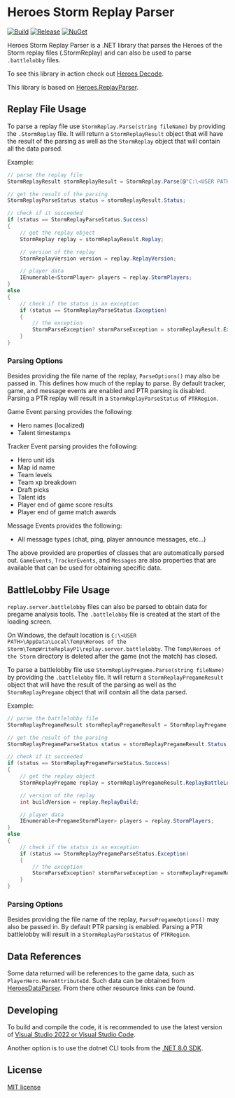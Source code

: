 # Heroes Storm Replay Parser
[![Build](https://github.com/HeroesToolChest/Heroes.StormReplayParser/actions/workflows/build.yml/badge.svg?branch=main)](https://github.com/HeroesToolChest/Heroes.StormReplayParser/actions/workflows/build.yml)
[![Release](https://img.shields.io/github/release/HeroesToolChest/Heroes.StormReplayParser.svg)](https://github.com/HeroesToolChest/Heroes.StormReplayParser/releases/latest) 
[![NuGet](https://img.shields.io/nuget/v/Heroes.StormReplayParser.svg)](https://www.nuget.org/packages/Heroes.StormReplayParser/)

Heroes Storm Replay Parser is a .NET library that parses the Heroes of the Storm replay files (.StormReplay) and can also be used to parse `.battlelobby` files.

To see this library in action check out [Heroes Decode](https://github.com/HeroesToolChest/HeroesDecode).

This library is based on [Heroes.ReplayParser](https://github.com/barrett777/Heroes.ReplayParser).

## Replay File Usage
To parse a replay file use `StormReplay.Parse(string fileName)` by providing the `.StormReplay` file. It will return a `StormReplayResult` object that will have the result of the parsing as well as the `StormReplay` object that will contain all the data parsed.

Example:
```C#
// parse the replay file
StormReplayResult stormReplayResult = StormReplay.Parse(@"C:\<USER PATH>\Replays\Multiplayer\2020-06-29 20.08.13 Garden of Terror.StormReplay");

// get the result of the parsing
StormReplayParseStatus status = stormReplayResult.Status;

// check if it succeeded
if (status == StormReplayParseStatus.Success)
{
    // get the replay object
    StormReplay replay = stormReplayResult.Replay;

    // version of the replay
    StormReplayVersion version = replay.ReplayVersion;

    // player data
    IEnumerable<StormPlayer> players = replay.StormPlayers;
}
else
{
    // check if the status is an exception
    if (status == StormReplayParseStatus.Exception)
    {
        // the exception
        StormParseException? stormParseException = stormReplayResult.Exception;
    }
}
```
### Parsing Options
Besides providing the file name of the replay, `ParseOptions()` may also be passed in. This defines how much of the replay to parse. By default tracker, game, and message events are enabled and PTR parsing is disabled. Parsing a PTR replay will result in a `StormReplayParseStatus` of `PTRRegion`.

Game Event parsing provides the following:
- Hero names (localized)
- Talent timestamps

Tracker Event parsing provides the following:
- Hero unit ids
- Map id name
- Team levels
- Team xp breakdown
- Draft picks
- Talent ids
- Player end of game score results
- Player end of game match awards

Message Events provides the following:
- All message types (chat, ping, player announce messages, etc...)

The above provided are properties of classes that are automatically parsed out. `GameEvents`, `TrackerEvents`, and `Messages` are also properties that are available that can be used for obtaining specific data.

## BattleLobby File Usage
`replay.server.battlelobby` files can also be parsed to obtain data for pregame analysis tools. The `.battlelobby` file is created at the start of the loading screen.

On Windows, the default location is `C:\<USER PATH>\AppData\Local\Temp\Heroes of the Storm\TempWriteReplayP1\replay.server.battlelobby`. The `Temp\Heroes of the Storm` directory is deleted after the game (not the match) has closed.

To parse a battlelobby file use `StormReplayPregame.Parse(string fileName)` by providing the `.battlelobby` file. It will return a `StormReplayPregameResult` object that will have the result of the parsing as well as the `StormReplayPregame` object that will contain all the data parsed.

Example:
```C#
// parse the battlelobby file
StormReplayPregameResult stormReplayPregameResult = StormReplayPregame.Parse(@"C:\<USER PATH>\AppData\Local\Temp\Heroes of the Storm\TempWriteReplayP1\replay.server.battlelobby");

// get the result of the parsing
StormReplayPregameParseStatus status = stormReplayPregameResult.Status;

// check if it succeeded
if (status == StormReplayPregameParseStatus.Success)
{
    // get the replay object
    StormReplayPregame replay = stormReplayPregameResult.ReplayBattleLobby;

    // version of the replay
    int buildVersion = replay.ReplayBuild;

    // player data
    IEnumerable<PregameStormPlayer> players = replay.StormPlayers;
}
else
{
    // check if the status is an exception
    if (status == StormReplayPregameParseStatus.Exception)
    {
        // the exception
        StormParseException? stormParseException = stormReplayPregameResult.Exception;
    }
}
```

### Parsing Options
Besides providing the file name of the replay, `ParsePregameOptions()` may also be passed in. By default PTR parsing is enabled. Parsing a PTR battlelobby will result in a `StormReplayParseStatus` of `PTRRegion`.

## Data References
Some data returned will be references to the game data, such as `PlayerHero.HeroAttributeId`. Such data can be obtained from [HeroesDataParser](https://github.com/HeroesToolChest/HeroesDataParser). From there other resource links can be found.

## Developing
To build and compile the code, it is recommended to use the latest version of [Visual Studio 2022 or Visual Studio Code](https://visualstudio.microsoft.com/downloads/).

Another option is to use the dotnet CLI tools from the [.NET 8.0 SDK](https://dotnet.microsoft.com/download).

## License
[MIT license](/LICENSE)
